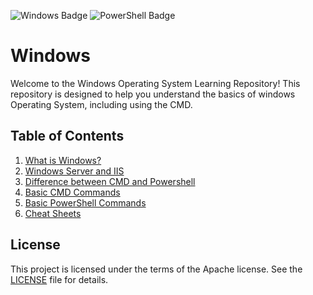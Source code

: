 ![Windows Badge](https://img.shields.io/badge/Windows-0078D4?logo=windows&logoColor=fff&style=for-the-badge)
![PowerShell Badge](https://img.shields.io/badge/PowerShell-5391FE?logo=powershell&logoColor=fff&style=for-the-badge)
# Windows
Welcome to the Windows Operating System Learning Repository! This repository is designed to help you understand the basics of windows Operating System, including using the CMD.

## Table of Contents
1. [What is Windows?](./windows.md)
2. [Windows Server and IIS](./Windows-Server.md)
3. [Difference between CMD and Powershell](./cmd-vs-powershell.md)
4. [Basic CMD Commands](./cmd-commands.md)
5. [Basic PowerShell Commands](./powershell-commands.md)
6. [Cheat Sheets](./cheat-sheets)

## License
This project is licensed under the terms of the Apache license. See the [LICENSE](./LICENSE) file for details.
